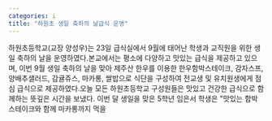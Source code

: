 ```yaml
---
categories: i
title: "하원초 생일 축하의 날급식 운영"
---
```

하원초등학교(교장 양성우)는 23일 급식실에서 9월에 태어난 학생과 교직원을 위한 생일 축하의 날을 운영하였다.본교에서는 평소에 다양하고 맛있는 급식을 제공하고 있으며, 이번 9월 생일 축하의 날을 맞아 제주산 한우를 이용한 한우함박스테이크, 감자스프, 양배추샐러드, 감귤쥬스, 마카롱, 쌀밥으로 식단을 구성하여 전교생 및 유치원생에게 점심 급식으로 제공하였다.오늘 모든 하원초등학교 구성원들은 맛있고 건강한 급식으로 함께하는 뜻깊은 시간을 보냈다. 이번 달 생일을 맞은 5학년 임은서 학생은 "맛있는 함박스테이크와 함께 마카롱까지 먹을